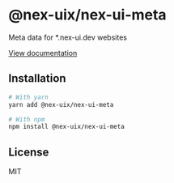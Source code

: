 # @nex-uix/nex-ui-meta

Meta data for *.nex-ui.dev websites

[View documentation](https://nex-ui.dev/)

## Installation

```bash
# With yarn
yarn add @nex-uix/nex-ui-meta

# With npm
npm install @nex-uix/nex-ui-meta
```

## License

MIT
